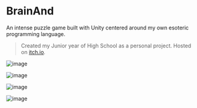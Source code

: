 # BrainAnd

An intense puzzle game built with Unity centered around my own esoteric programming language.
> Created my Junior year of High School as a personal project. Hosted on [itch.io](https://cubetures.itch.io/brainand).

![image](https://github.com/owenshadburne/BrainAnd/assets/124115160/01ab9e6c-083a-4436-9404-2ae36d016731)

![image](https://github.com/owenshadburne/BrainAnd/assets/124115160/76223a57-77cd-4eba-9f87-6b5da53c6a01)

![image](https://github.com/owenshadburne/BrainAnd/assets/124115160/c2474b19-3421-426c-85af-791cce9765f0)

![image](https://github.com/owenshadburne/BrainAnd/assets/124115160/0b5dc466-0d55-4435-b782-a3336216bd27)

